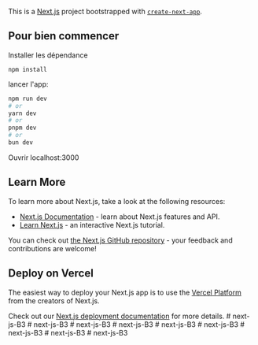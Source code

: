 This is a [Next.js](https://nextjs.org) project bootstrapped with [`create-next-app`](https://nextjs.org/docs/app/api-reference/cli/create-next-app).

## Pour bien commencer
Installer les dépendance 

```
npm install
```
lancer l'app:

```bash
npm run dev
# or
yarn dev
# or
pnpm dev
# or
bun dev
```

Ouvrir localhost:3000

## Learn More

To learn more about Next.js, take a look at the following resources:

- [Next.js Documentation](https://nextjs.org/docs) - learn about Next.js features and API.
- [Learn Next.js](https://nextjs.org/learn) - an interactive Next.js tutorial.

You can check out [the Next.js GitHub repository](https://github.com/vercel/next.js) - your feedback and contributions are welcome!

## Deploy on Vercel

The easiest way to deploy your Next.js app is to use the [Vercel Platform](https://vercel.com/new?utm_medium=default-template&filter=next.js&utm_source=create-next-app&utm_campaign=create-next-app-readme) from the creators of Next.js.

Check out our [Next.js deployment documentation](https://nextjs.org/docs/app/building-your-application/deploying) for more details.
#   n e x t - j s - B 3 
 
 #   n e x t - j s - B 3 
 
 #   n e x t - j s - B 3 
 
 #   n e x t - j s - B 3 
 
 #   n e x t - j s - B 3 
 
 #   n e x t - j s - B 3 
 
 #   n e x t - j s - B 3 
 
 #   n e x t - j s - B 3 
 
 #   n e x t - j s - B 3 
 
 